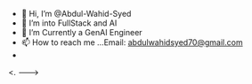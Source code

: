 - 👋 Hi, I’m @Abdul-Wahid-Syed
- 👀 I’m into FullStack and AI
- 🌱 I’m Currently a GenAI Engineer 
- 📫 How to reach me ...Email: abdulwahidsyed70@gmail.com
- 

<.
--->
